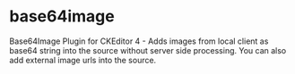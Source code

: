 base64image
===========

Base64Image Plugin for CKEditor 4 - Adds images from local client as base64 string into the source without server side processing. You can also add external image urls into the source.
